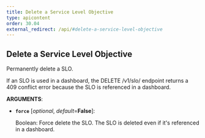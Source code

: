 ```yaml
---
title: Delete a Service Level Objective
type: apicontent
order: 30.04
external_redirect: /api/#delete-a-service-level-objective
---
```


## Delete a Service Level Objective

Permanently delete a SLO.

If an SLO is used in a dashboard, the DELETE /v1/slo/ endpoint returns a 409 conflict error because the SLO is referenced in a dashboard.

**ARGUMENTS**:

* **`force`** [*optional*, *default*=**False**]:

    Boolean: Force delete the SLO. The SLO is deleted even if it's referenced in a dashboard.
